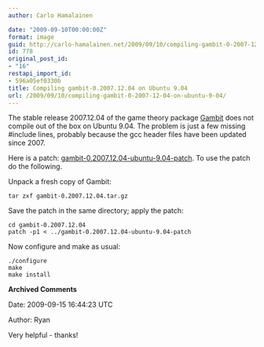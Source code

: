 ```yaml
---
author: Carlo Hamalainen

date: "2009-09-10T00:00:00Z"
format: image
guid: http://carlo-hamalainen.net/2009/09/10/compiling-gambit-0-2007-12-04-on-ubuntu-9-04/
id: 778
original_post_id:
- "16"
restapi_import_id:
- 596a05ef0330b
title: Compiling gambit-0.2007.12.04 on Ubuntu 9.04
url: /2009/09/10/compiling-gambit-0-2007-12-04-on-ubuntu-9-04/
---
```

The stable release 2007.12.04 of the game theory package [Gambit](http://gambit.sourceforge.net/) does not compile out of the box on Ubuntu 9.04. The problem is just a few missing #include lines, probably because the gcc header files have been updated since 2007.

Here is a patch: [gambit-0.2007.12.04-ubuntu-9.04-patch](/stuff/gambit-0.2007.12.04-ubuntu-9.04-patch). To use the patch do the following.

Unpack a fresh copy of Gambit:

    tar zxf gambit-0.2007.12.04.tar.gz

Save the patch in the same directory; apply the patch:

    cd gambit-0.2007.12.04
    patch -p1 < ../gambit-0.2007.12.04-ubuntu-9.04-patch

Now configure and make as usual:

    ./configure
    make
    make install

**Archived Comments**

Date: 2009-09-15 16:44:23 UTC

Author: Ryan

Very helpful - thanks!

